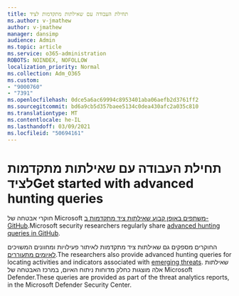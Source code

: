 ```yaml
---
title: תחילת העבודה עם שאילתות מתקדמות לציד
ms.author: v-jmathew
author: v-jmathew
manager: dansimp
audience: Admin
ms.topic: article
ms.service: o365-administration
ROBOTS: NOINDEX, NOFOLLOW
localization_priority: Normal
ms.collection: Adm_O365
ms.custom:
- "9000760"
- "7391"
ms.openlocfilehash: 0dce5a6ac69994c8953401aba06aefb2d3761ff2
ms.sourcegitcommit: bd6a9cb5d357baee5134c0dea430afc2a035c810
ms.translationtype: MT
ms.contentlocale: he-IL
ms.lasthandoff: 03/09/2021
ms.locfileid: "50694161"
---
```

# <a name="get-started-with-advanced-hunting-queries"></a><span data-ttu-id="2c29c-102">תחילת העבודה עם שאילתות מתקדמות לציד</span><span class="sxs-lookup"><span data-stu-id="2c29c-102">Get started with advanced hunting queries</span></span>

<span data-ttu-id="2c29c-103">חוקרי אבטחה של Microsoft [משתפים באופן קבוע שאילתות ציד מתקדמות ב-GitHub](https://go.microsoft.com/fwlink/?linkid=2144624).</span><span class="sxs-lookup"><span data-stu-id="2c29c-103">Microsoft security researchers regularly share [advanced hunting queries in GitHub](https://go.microsoft.com/fwlink/?linkid=2144624).</span></span>

<span data-ttu-id="2c29c-104">החוקרים מספקים גם שאילתות ציד מתקדמות לאיתור פעילויות ומחוונים המשויכים [לאיומים מתעוררים](https://go.microsoft.com/fwlink/?linkid=2145808).</span><span class="sxs-lookup"><span data-stu-id="2c29c-104">The researchers also provide advanced hunting queries for locating activities and indicators associated with [emerging threats](https://go.microsoft.com/fwlink/?linkid=2145808).</span></span> <span data-ttu-id="2c29c-105">שאילתות אלה מוצגות כחלק מדוחות ניתוח האיום, במרכז האבטחה של Microsoft Defender.</span><span class="sxs-lookup"><span data-stu-id="2c29c-105">These queries are provided as part of the threat analytics reports, in the Microsoft Defender Security Center.</span></span>

